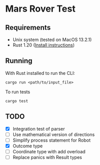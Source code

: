 # Mars Rover Test

## Requirements

- Unix system (tested on MacOS 13.2.1)
- Rust 1.20 ([Install instructions](https://www.rust-lang.org/tools/install))

## Running

With Rust installed to run the CLI:

```
cargo run <path/to/input_file>
```

To run tests
```
cargo test
```

## TODO

- [X] Integration test of parser
- [ ] Use mathematical version of directions
- [ ] Simplify process statement for Robot
- [X] Outcome type
- [ ] Coordinate type with add overload
- [ ] Replace panics with Result types
